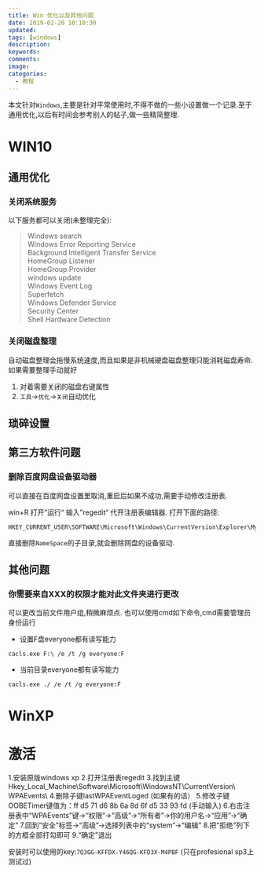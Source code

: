 ```yaml
---
title: Win 优化以及其他问题
date: 2019-02-20 10:10:30
updated:
tags: [windows]
description:
keywords:
comments:
image:
categories:
  - 教程
---
```

本文针对`Windows`,主要是针对平常使用时,不得不做的一些小设置做一个记录.至于通用优化,以后有时间会参考别人的帖子,做一些精简整理.

<!--more-->



# WIN10

## 通用优化
### 关闭系统服务

以下服务都可以关闭(未整理完全):
> Windows search  
> Windows Error Reporting Service  
> Background Intelligent Transfer Service  
> HomeGroup Listener  
> HomeGroup Provider  
> windows update  
> Windows Event Log  
> Superfetch  
> Windows Defender Service  
> Security Center  
> Shell Hardware Detection

### 关闭磁盘整理

自动磁盘整理会拖慢系统速度,而且如果是非机械硬盘磁盘整理只能消耗磁盘寿命.如果需要整理手动就好

1.  对着需要关闭的磁盘右键属性
2.  `工具`->`优化`->`关闭`自动优化

## 琐碎设置

## 第三方软件问题

### 删除百度网盘设备驱动器
可以直接在百度网盘设置里取消,重启后如果不成功,需要手动修改注册表.

win+R  打开”运行“ 输入”regedit“ 代开注册表编辑器.
打开下面的路径: 

```
HKEY_CURRENT_USER\SOFTWARE\Microsoft\Windows\CurrentVersion\Explorer\Mycomputer\NameSpace
```
直接删除`NameSpace`的子目录,就会删除网盘的设备驱动.

## 其他问题
### 你需要来自XXX的权限才能对此文件夹进行更改
可以更改当前文件用户组,稍微麻烦点.
也可以使用cmd如下命令,cmd需要管理员身份运行

+ 设置F盘everyone都有读写能力

```
cacls.exe F:\ /e /t /g everyone:F
```
+ 当前目录everyone都有读写能力

```
cacls.exe ./ /e /t /g everyone:F
```


# WinXP

# 激活
 1.安装原版windows xp 
2.打开注册表regedit 
3.找到主键 
Hkey_Local_Machine\Software\Microsoft\WindowsNT\CurrentVersion\ WPAEvents\ 
4.删除子键lastWPAEventLoged (如果有的话） 
5.修改子键OOBETimer键值为：ff d5 71 d6 8b 6a 8d 6f d5 33 93 fd  (手动输入)
6.右击注册表中“WPAEvents”键→“权限”→“高级”→“所有者”→你的用户名→“应用”→“确定” 
7.回到“安全”标签→“高级”→选择列表中的“system”→“编辑” 
8.把“拒绝”列下的方框全部打勾即可 
9.“确定”退出 


安装时可以使用的key:`7Q3GG-KFFDX-Y46QG-KFD3X-M4PBF` (只在profesional sp3上测试过)

